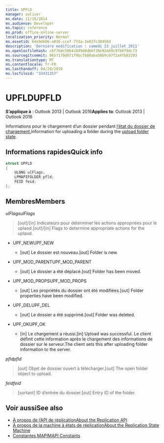 ```yaml
---
title: UPFLD
manager: soliver
ms.date: 11/16/2014
ms.audience: Developer
ms.topic: reference
ms.prod: office-online-server
localization_priority: Normal
ms.assetid: 6da9d6b6-a016-ccef-77da-3e037c30450d
description: 'Derniére modification : samedi 23 juillet 2011'
ms.openlocfilehash: c8f7bdc5864c049d8db6f38e92a69c97b6f9dc73
ms.sourcegitcommit: 8657170d071f9bcf680aba50b9c07f2a4fb82283
ms.translationtype: MT
ms.contentlocale: fr-FR
ms.lasthandoff: 04/28/2019
ms.locfileid: "33431357"
---
```

# <a name="upfld"></a><span data-ttu-id="b24ae-103">UPFLD</span><span class="sxs-lookup"><span data-stu-id="b24ae-103">UPFLD</span></span>

<span data-ttu-id="b24ae-104">**S’applique à** : Outlook 2013 | Outlook 2016</span><span class="sxs-lookup"><span data-stu-id="b24ae-104">**Applies to**: Outlook 2013 | Outlook 2016</span></span> 
  
<span data-ttu-id="b24ae-105">Informations pour le chargement d’un dossier pendant [l’état du dossier de chargement.](upload-folder-state.md)</span><span class="sxs-lookup"><span data-stu-id="b24ae-105">Information for uploading a folder during the [upload folder state](upload-folder-state.md).</span></span>
  
## <a name="quick-info"></a><span data-ttu-id="b24ae-106">Informations rapides</span><span class="sxs-lookup"><span data-stu-id="b24ae-106">Quick info</span></span>

```cpp
struct UPFLD 
{ 
    ULONG ulFlags; 
    LPMAPIFOLDER pfld; 
    FEID feid; 
}; 

```

## <a name="members"></a><span data-ttu-id="b24ae-107">Membres</span><span class="sxs-lookup"><span data-stu-id="b24ae-107">Members</span></span>

<span data-ttu-id="b24ae-108">_ulFlags_</span><span class="sxs-lookup"><span data-stu-id="b24ae-108">_ulFlags_</span></span>
  
>  <span data-ttu-id="b24ae-109">[out]/[in] Indicateurs pour déterminer les actions appropriées pour le uplaod.</span><span class="sxs-lookup"><span data-stu-id="b24ae-109">[out]/[in] Flags to determine appropriate actions for the uplaod.</span></span> 
    
  - <span data-ttu-id="b24ae-110">UPF_NEW</span><span class="sxs-lookup"><span data-stu-id="b24ae-110">UPF_NEW</span></span>
    
    - <span data-ttu-id="b24ae-111">[out] Le dossier est nouveau.</span><span class="sxs-lookup"><span data-stu-id="b24ae-111">[out] Folder is new.</span></span>
    
  - <span data-ttu-id="b24ae-112">UPF_MOD_PARENT</span><span class="sxs-lookup"><span data-stu-id="b24ae-112">UPF_MOD_PARENT</span></span>
    
    - <span data-ttu-id="b24ae-113">[out] Le dossier a été déplacé.</span><span class="sxs-lookup"><span data-stu-id="b24ae-113">[out] Folder has been moved.</span></span>
    
  - <span data-ttu-id="b24ae-114">UPF_MOD_PROPS</span><span class="sxs-lookup"><span data-stu-id="b24ae-114">UPF_MOD_PROPS</span></span>
    
    - <span data-ttu-id="b24ae-115">[out] Les propriétés du dossier ont été modifiées.</span><span class="sxs-lookup"><span data-stu-id="b24ae-115">[out] Folder properties have been modified.</span></span>
    
  - <span data-ttu-id="b24ae-116">UPF_DEL</span><span class="sxs-lookup"><span data-stu-id="b24ae-116">UPF_DEL</span></span>
    
    - <span data-ttu-id="b24ae-117">[out] Le dossier a été supprimé.</span><span class="sxs-lookup"><span data-stu-id="b24ae-117">[out] Folder was deleted.</span></span>
    
  - <span data-ttu-id="b24ae-118">UPF_OK</span><span class="sxs-lookup"><span data-stu-id="b24ae-118">UPF_OK</span></span>
    
    - <span data-ttu-id="b24ae-119">[in] Le chargement a réussi.</span><span class="sxs-lookup"><span data-stu-id="b24ae-119">[in] Upload was successful.</span></span> <span data-ttu-id="b24ae-120">Le client définit cette information après le chargement des informations de dossier sur le serveur.</span><span class="sxs-lookup"><span data-stu-id="b24ae-120">The client sets this after uploading folder information to the server.</span></span>
    
<span data-ttu-id="b24ae-121">_pfld_</span><span class="sxs-lookup"><span data-stu-id="b24ae-121">_pfld_</span></span>
  
> <span data-ttu-id="b24ae-122">[out] Objet de dossier ouvert à télécharger.</span><span class="sxs-lookup"><span data-stu-id="b24ae-122">[out] The open folder object to upload.</span></span>
    
<span data-ttu-id="b24ae-123">_feid_</span><span class="sxs-lookup"><span data-stu-id="b24ae-123">_feid_</span></span>
  
> <span data-ttu-id="b24ae-124">[sortant] ID d’entrée du dossier.</span><span class="sxs-lookup"><span data-stu-id="b24ae-124">[out] Entry ID of the folder.</span></span>
    
## <a name="see-also"></a><span data-ttu-id="b24ae-125">Voir aussi</span><span class="sxs-lookup"><span data-stu-id="b24ae-125">See also</span></span>

- [<span data-ttu-id="b24ae-126">À propos de l’API de réplication</span><span class="sxs-lookup"><span data-stu-id="b24ae-126">About the Replication API</span></span>](about-the-replication-api.md) 
- [<span data-ttu-id="b24ae-127">À propos de la machine à états de réplication</span><span class="sxs-lookup"><span data-stu-id="b24ae-127">About the Replication State Machine</span></span>](about-the-replication-state-machine.md)
- [<span data-ttu-id="b24ae-128">Constantes MAPI</span><span class="sxs-lookup"><span data-stu-id="b24ae-128">MAPI Constants</span></span>](mapi-constants.md)

